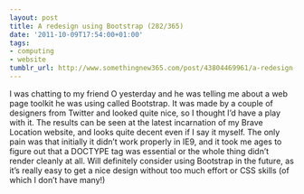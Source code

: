 ```yaml
---
layout: post
title: A redesign using Bootstrap (282/365)
date: '2011-10-09T17:54:00+01:00'
tags:
- computing
- website
tumblr_url: http://www.somethingnew365.com/post/43804469961/a-redesign-using-bootstrap-282365
---
```

I was chatting to my friend O yesterday and he was telling me about a web page toolkit he was using called Bootstrap.
It was made by a couple of designers from Twitter and looked quite nice, so I thought I’d have a play with it. The results can be seen at the latest incarnation of my Brave Location website, and looks quite decent even if I say it myself.
The only pain was that initially it didn’t work properly in IE9, and it took me ages to figure out that a DOCTYPE tag was essential or the whole thing didn’t render cleanly at all.
Will definitely consider using Bootstrap in the future, as it’s really easy to get a nice design without too much effort or CSS skills (of which I don’t have many!)
